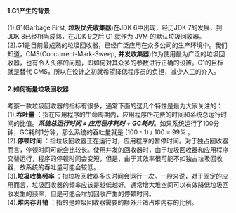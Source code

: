 #### 1.G1产生的背景
(1).G1(Garbage First, **垃圾优先收集器**)在JDK 6中出现，经历JDK 7的发展，到JDK 8已经相当成熟，在JDK 9之后 G1 就作为 JVM 的默认垃圾回收器。</br>
(2).G1是目前最成熟的垃圾回收器，已经广泛应用在众多公司的生产环境中。我们知道，CMS(Concurrent-Mark-Sweep, **并发收集器**)作为使用最为广泛的垃圾回收器，也有令人头疼的问题，即如何对其众多的参数进行正确的设置。G1的目标就是替代 CMS，所以在设计之初就希望降低程序员的负担，减少人工的介入。

#### 2.如何衡量垃圾回收器
考察一款垃圾回收器的指标有很多，通常下面的这几个特性是最为大家关注的：</br>
(1).**吞吐量** ：指在应用程序的生命周期内，应用程序所花费的时间和系统总运行时间的比值。***系统总运行时间 = 应用程序耗时 + GC耗时***。如果系统运行了100分钟，GC耗时1分钟，那么系统的吞吐量就是 (100 - 1) / 100 = 99% 。</br>
(2).**停顿时间** ：指垃圾回收器正在运行时，应用程序的暂停时间。对于独占回收器而言，停顿时间可能会比较长。使用并发的回收器时，由于垃圾回收器和应用程序交替运行，程序的停顿时间会变短，但是，由于其效率很可能不如独占垃圾回收器，故系统的吞吐量可能会较低。</br>
(3).**垃圾收集频率** ：指垃圾回收器多长时间会运行一次。一般来说，对于固定的应用而言，垃圾回收器的频率应该是越低越好。通常增大堆空间可以有效降低垃圾回收发生的频率，但是可能会增加回收产生的停顿时间。</br>
(4).**堆内存开销** ：指的是垃圾回收器需要的额外开销占堆内存的比例。
